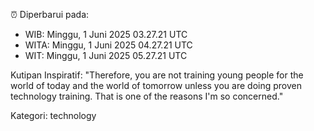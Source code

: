 ⏰ Diperbarui pada:
- WIB: Minggu, 1 Juni 2025 03.27.21 UTC
- WITA: Minggu, 1 Juni 2025 04.27.21 UTC
- WIT: Minggu, 1 Juni 2025 05.27.21 UTC

Kutipan Inspiratif:
"Therefore, you are not training young people for the world of today and the world of tomorrow unless you are doing proven technology training. That is one of the reasons I'm so concerned."


Kategori: technology

